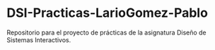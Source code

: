 # DSI-Practicas-LarioGomez-Pablo
Repositorio para el proyecto de prácticas de la asignatura Diseño de Sistemas Interactivos.
